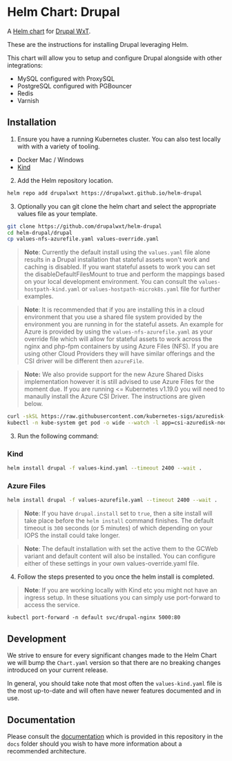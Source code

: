 Helm Chart: Drupal
==================

A [Helm chart](https://helm.sh/) for [Drupal WxT](http://drupalwxt.org/).

These are the instructions for installing Drupal leveraging Helm.

This chart will allow you to setup and configure Drupal alongside with other integrations:

* MySQL configured with ProxySQL
* PostgreSQL configured with PGBouncer
* Redis
* Varnish

## Installation

1. Ensure you have a running Kubernetes cluster. You can also test locally with with a variety of tooling.

* Docker Mac / Windows
* [Kind][kind]

2. Add the Helm repository location.

```sh
helm repo add drupalwxt https://drupalwxt.github.io/helm-drupal
```

3. Optionally you can git clone the helm chart and select the appropriate values file as your template.

```sh
git clone https://github.com/drupalwxt/helm-drupal
cd helm-drupal/drupal
cp values-nfs-azurefile.yaml values-override.yaml
```

> **Note**: Currently the default install using the `values.yaml` file alone results in a Drupal installation that stateful assets won't work and caching is disabled. If you want stateful assets to work you can set the disableDefaultFilesMount to true and perform the mappings based on your local development environment. You can consult the `values-hostpath-kind.yaml` or `values-hostpath-microk8s.yaml` file for further examples.

> **Note**: It is recommended that if you are installing this in a cloud environment that you use a shared file system provided by the environment you are running in for the stateful assets. An example for Azure is provided by using the `values-nfs-azurefile.yaml` as your override file which will allow for stateful assets to work across the nginx and php-fpm containers by using Azure Files (NFS). If you are using other Cloud Providers they will have similar offerings and the CSI driver will be different then `azureFile`.

> **Note:** We also provide support for the new Azure Shared Disks implementation however it is still advised to use Azure Files for the moment due. If you are running <= Kubernetes v1.19.0 you will need to manaully install the Azure CSI Driver. The instructions are given below.

```sh
curl -skSL https://raw.githubusercontent.com/kubernetes-sigs/azuredisk-csi-driver/v0.9.0/deploy/install-driver.sh | bash -s v0.9.0 --
kubectl -n kube-system get pod -o wide --watch -l app=csi-azuredisk-node
```

3. Run the following command:

### Kind

```sh
helm install drupal -f values-kind.yaml --timeout 2400 --wait .
```

### Azure Files

```sh
helm install drupal -f values-azurefile.yaml --timeout 2400 --wait .
```

> **Note**: If you have `drupal.install` set to `true`, then a site install will take place before the `helm install` command finishes. The default timeout is `300` seconds (or 5 minutes) of which depending on your IOPS the install could take longer.

> **Note**: The default installation with set the active them to the GCWeb variant and default content will also be installed. You can configure either of these settings in your own values-override.yaml file.

4. Follow the steps presented to you once the helm install is completed.

> **Note**: If you are working locally with Kind etc you might not have an ingress setup. In these situations you can simply use port-forward to access the service.

```
kubectl port-forward -n default svc/drupal-nginx 5000:80
```

## Development

We strive to ensure for every significant changes made to the Helm Chart we will bump the `Chart.yaml` version so that there are no breaking changes introduced on your current release.

In general, you should take note that most often the `values-kind.yaml` file is the most up-to-date and will often have newer features documented and in use.

## Documentation

Please consult the [documentation](https://github.com/drupalwxt/helm-drupal/tree/master/docs) which is provided in this repository in the `docs` folder should you wish to have more information about a recommended architecture.

<!-- Links Referenced -->

[kind]:               https://kind.sigs.k8s.io/
